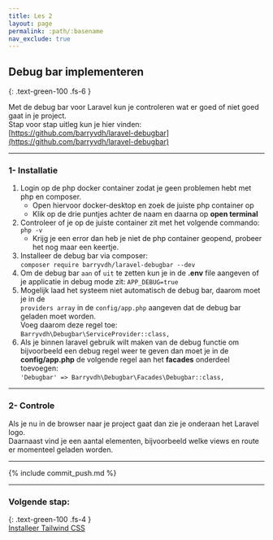```yaml
---
title: Les 2
layout: page
permalink: :path/:basename
nav_exclude: true
---
```


## Debug bar implementeren 
{: .text-green-100 .fs-6 }

Met de debug bar voor Laravel kun je controleren wat er goed of niet goed gaat in je project.  
Stap voor stap uitleg kun je hier vinden:  
[https://github.com/barryvdh/laravel-debugbar](https://github.com/barryvdh/laravel-debugbar)

---

### 1- Installatie
1. Login op de php docker container zodat je geen problemen hebt met php en composer.
    - Open hiervoor docker-desktop en zoek de juiste php container op
    - Klik op de drie puntjes achter de naam en daarna op **open terminal**
2. Controleer of je op de juiste container zit met het volgende commando: ```php -v```
	- Krijg je een error dan heb je niet de php container geopend, probeer het nog maar een keertje.
3. Installeer de debug bar via composer: <br>
	```composer require barryvdh/laravel-debugbar --dev```
4. Om de debug bar `aan` of `uit` te zetten kun je in de **.env** file aangeven of je applicatie in debug mode zit: ```APP_DEBUG=true```
5. Mogelijk laad het systeem niet automatisch de debug bar, daarom moet je in de  
	`providers array` in de `config/app.php` aangeven dat de debug bar geladen moet worden.   
	Voeg daarom deze regel toe:  
   ```Barryvdh\Debugbar\ServiceProvider::class,```
6. Als je binnen laravel gebruik wilt maken van de debug functie om bijvoorbeeld een debug regel weer te geven dan moet je in de  
	**config/app.php** de volgende regel aan het **facades** onderdeel toevoegen:  
	`'Debugbar' => Barryvdh\Debugbar\Facades\Debugbar::class,`

---
### 2- Controle
Als je nu in de browser naar je project gaat dan zie je onderaan het Laravel logo.  
Daarnaast vind je een aantal elementen, bijvoorbeeld welke views en route er momenteel geladen worden.


---

{% include commit_push.md %}

---
### Volgende stap:
{: .text-green-100 .fs-4 }  
[Installeer Tailwind CSS](tailwind)



